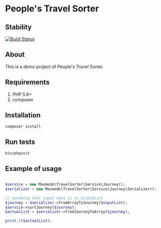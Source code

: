 People's Travel Sorter
======================
## Stability

[![Build Status](https://travis-ci.org/maxmode/travel_sorter.png)](https://travis-ci.org/maxmode/travel_sorter)

## About
This is a demo project of People's Travel Sorter.


## Requirements

1. PHP 5.6+
2. composer

## Installation

```
composer install
```

## Run tests

```
bin/phpunit
```

## Example of usage

```php

$service = new Maxmode\TravelSorter\Service\Journey();
$serializer = new Maxmode\TravelSorter\Service\Journey\Serializer();

// assuming that input data is in $inputList
$journey = $serializer->fromArrayToJourney($inputList);
$service->sortJourney($journey);
$actualList = $serializer->fromJourneyToArray($journey);

print_r($actualList);


```